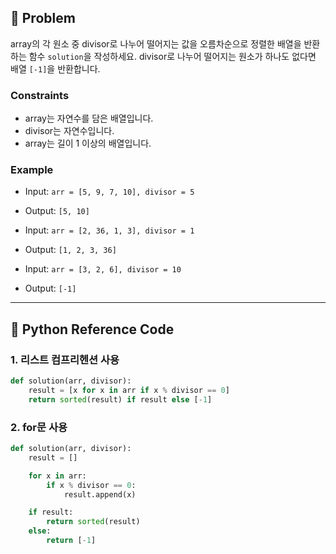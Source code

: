 ## 🧠 Problem
array의 각 원소 중 divisor로 나누어 떨어지는 값을 오름차순으로 정렬한 배열을 반환하는 함수 `solution`을 작성하세요.
divisor로 나누어 떨어지는 원소가 하나도 없다면 배열 `[-1]`을 반환합니다.

### Constraints
- array는 자연수를 담은 배열입니다.
- divisor는 자연수입니다.
- array는 길이 1 이상의 배열입니다.

### Example
- Input: `arr = [5, 9, 7, 10], divisor = 5`
- Output: `[5, 10]`

- Input: `arr = [2, 36, 1, 3], divisor = 1`
- Output: `[1, 2, 3, 36]`

- Input: `arr = [3, 2, 6], divisor = 10`
- Output: `[-1]`

---

## 🐍 Python Reference Code
### 1. 리스트 컴프리헨션 사용
```python
def solution(arr, divisor):
    result = [x for x in arr if x % divisor == 0]
    return sorted(result) if result else [-1]
```

### 2. for문 사용
```python
def solution(arr, divisor):
    result = []

    for x in arr:
        if x % divisor == 0:
            result.append(x)

    if result:
        return sorted(result)
    else:
        return [-1]
```


